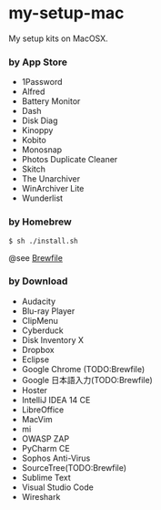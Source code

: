 # my-setup-mac
My setup kits on MacOSX.


### by App Store

- 1Password
- Alfred
- Battery Monitor
- Dash
- Disk Diag
- Kinoppy
- Kobito
- Monosnap
- Photos Duplicate Cleaner
- Skitch
- The Unarchiver
- WinArchiver Lite
- Wunderlist

### by Homebrew

```shell
$ sh ./install.sh
```

@see [Brewfile](./Brewfile)

### by Download

- Audacity
- Blu-ray Player
- ClipMenu
- Cyberduck
- Disk Inventory X
- Dropbox
- Eclipse
- Google Chrome (TODO:Brewfile)
- Google 日本語入力(TODO:Brewfile)
- Hoster
- IntelliJ IDEA 14 CE
- LibreOffice
- MacVim
- mi
- OWASP ZAP
- PyCharm CE
- Sophos Anti-Virus
- SourceTree(TODO:Brewfile)
- Sublime Text
- Visual Studio Code
- Wireshark
